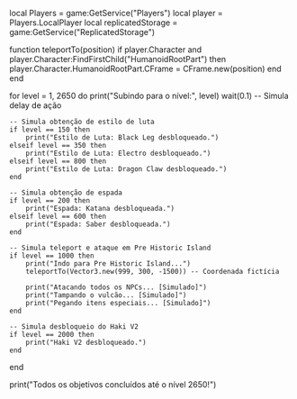 local Players = game:GetService("Players")
local player = Players.LocalPlayer
local replicatedStorage = game:GetService("ReplicatedStorage")

function teleportTo(position)
    if player.Character and player.Character:FindFirstChild("HumanoidRootPart") then
        player.Character.HumanoidRootPart.CFrame = CFrame.new(position)
    end
end

for level = 1, 2650 do
    print("Subindo para o nível:", level)
    wait(0.1) -- Simula delay de ação

    -- Simula obtenção de estilo de luta
    if level == 150 then
        print("Estilo de Luta: Black Leg desbloqueado.")
    elseif level == 350 then
        print("Estilo de Luta: Electro desbloqueado.")
    elseif level == 800 then
        print("Estilo de Luta: Dragon Claw desbloqueado.")
    end

    -- Simula obtenção de espada
    if level == 200 then
        print("Espada: Katana desbloqueada.")
    elseif level == 600 then
        print("Espada: Saber desbloqueada.")
    end

    -- Simula teleport e ataque em Pre Historic Island
    if level == 1000 then
        print("Indo para Pre Historic Island...")
        teleportTo(Vector3.new(999, 300, -1500)) -- Coordenada fictícia

        print("Atacando todos os NPCs... [Simulado]")
        print("Tampando o vulcão... [Simulado]")
        print("Pegando itens especiais... [Simulado]")
    end

    -- Simula desbloqueio do Haki V2
    if level == 2000 then
        print("Haki V2 desbloqueado.")
    end
end

print("Todos os objetivos concluídos até o nível 2650!")
